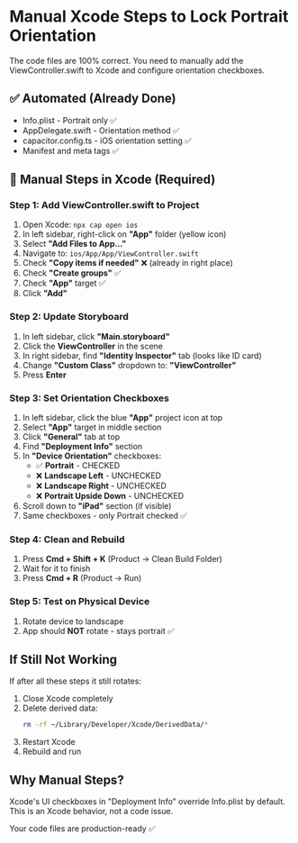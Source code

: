 # Manual Xcode Steps to Lock Portrait Orientation

The code files are 100% correct. You need to manually add the ViewController.swift to Xcode and configure orientation checkboxes.

## ✅ Automated (Already Done)
- Info.plist - Portrait only ✅
- AppDelegate.swift - Orientation method ✅
- capacitor.config.ts - iOS orientation setting ✅
- Manifest and meta tags ✅

## 🔧 Manual Steps in Xcode (Required)

### Step 1: Add ViewController.swift to Project

1. Open Xcode: `npx cap open ios`
2. In left sidebar, right-click on **"App"** folder (yellow icon)
3. Select **"Add Files to App..."**
4. Navigate to: `ios/App/App/ViewController.swift`
5. Check **"Copy items if needed"** ❌ (already in right place)
6. Check **"Create groups"** ✅
7. Check **"App"** target ✅
8. Click **"Add"**

### Step 2: Update Storyboard

1. In left sidebar, click **"Main.storyboard"**
2. Click the **ViewController** in the scene
3. In right sidebar, find **"Identity Inspector"** tab (looks like ID card)
4. Change **"Custom Class"** dropdown to: **"ViewController"**
5. Press **Enter**

### Step 3: Set Orientation Checkboxes

1. In left sidebar, click the blue **"App"** project icon at top
2. Select **"App"** target in middle section
3. Click **"General"** tab at top
4. Find **"Deployment Info"** section
5. In **"Device Orientation"** checkboxes:
   - ✅ **Portrait** - CHECKED
   - ❌ **Landscape Left** - UNCHECKED
   - ❌ **Landscape Right** - UNCHECKED
   - ❌ **Portrait Upside Down** - UNCHECKED
6. Scroll down to **"iPad"** section (if visible)
7. Same checkboxes - only Portrait checked ✅

### Step 4: Clean and Rebuild

1. Press **Cmd + Shift + K** (Product → Clean Build Folder)
2. Wait for it to finish
3. Press **Cmd + R** (Product → Run)

### Step 5: Test on Physical Device

1. Rotate device to landscape
2. App should **NOT** rotate - stays portrait ✅

## If Still Not Working

If after all these steps it still rotates:

1. Close Xcode completely
2. Delete derived data:
   ```bash
   rm -rf ~/Library/Developer/Xcode/DerivedData/*
   ```
3. Restart Xcode
4. Rebuild and run

## Why Manual Steps?

Xcode's UI checkboxes in "Deployment Info" override Info.plist by default. This is an Xcode behavior, not a code issue.

Your code files are production-ready ✅

